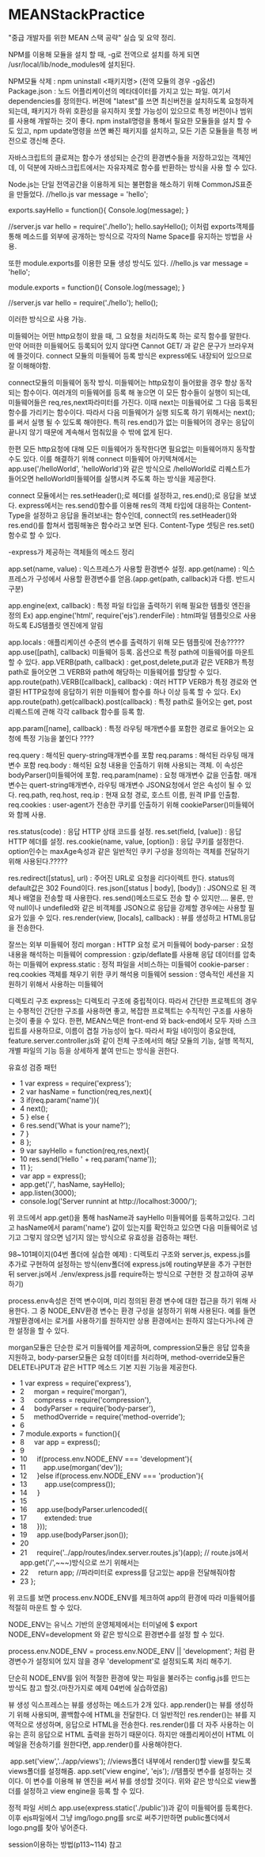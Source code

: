 # MEANStackPractice

"중급 개발자를 위한 MEAN 스택 공략" 실습 및 요약 정리.

NPM를 이용해 모듈을 설치 할 때, -g로 전역으로 설치를 하게 되면 /usr/local/lib/node_modules에 설치된다.

NPM모듈 삭제 : npm uninstall <패키지명>  (전역 모듈의 경우 -g옵션)
Package.json : 노드 어플리케이션의 메타데이터를 가지고 있는 파일. 여기서 dependencies를 정의한다.
		      버젼에 "latest"를 쓰면 최신버전을 설치하도록 요청하게 되는데, 패키지가 하위 호환성을 
		      유지하지 못할 가능성이 있으므로 특정 버전이나 범위를 사용해 개발하는 것이 좋다.
		       npm install명령을 통해서 필요한 모듈들을 설치 할 수도 있고, npm update명령을 쓰면
		    빠진 패키지를 설치하고, 모든 기존 모듈들을 특정 버전으로 갱신해 준다.
		
자바스크립트의 클로져는 함수가 생성되는 순간의 환경변수들을 저장하고있는 객체인데, 이 덕분에 자바스크립트에서는 자유자제로 함수를 반환하는 방식을 사용 할 수 있다.

Node.js는 단일 전역공간을 이용하게 되는 불편함을 해소하기 위해 CommonJS표준을 만들었다.
//hello.js
var message = 'hello';

exports.sayHello = function(){
	Console.log(message);
}

//server.js
var hello = require('./hello');
hello.sayHello();
이처럼 exports객체를 통해 메소드를 외부에 공개하는 방식으로 각자의 Name Space를 유지하는 방법을 사용.

또한 module.exports를 이용한 모듈 생성 방식도 있다.
//hello.js
var message = 'hello';

module.exports = function(){
	Console.log(message);
}

//server.js
var hello = require('./hello');
hello();

이러한 방식으로 사용 가능.

미들웨어는 어떤 http요청이 왔을 때, 그 요청을 처리하도록 하는 로직 함수를 말한다.
만약 어떠한 미들웨어도 등록되어 있지 않다면 Cannot GET/ 과 같은 문구가 브라우져에 뜰것이다.
connect 모듈의 미들웨어 등록 방식은 express에도 내장되어 있으므로 잘 이해해야함.

connect모듈의 미들웨어 동작 방식.
미들웨어는 http요청이 들어왔을 경우 항상 동작 되는 함수이다.
여러개의 미들웨어를 등록 해 놓으면 이 모든 함수들이 실행이 되는데,  미들웨어들은 req,res,next파라미터를 가진다. 이때 next는 미들웨어로 그 다음 등록된 함수를 가리키는 함수이다. 따라서 다음 미들웨어가 실행 되도록 하기 위해서는 next();를 써서 실행 될 수 있도록 해야한다. 특히 res.end()가 없는 미들웨어의 경우는 응답이 끝나지 않기 때문에 계속해서 멈춰있을 수 밖에 없게 된다.

한편 모든 http요청에 대해 모든 미들웨어가 동작한다면 필요없는 미들웨어까지 동작할 수도 있다. 이를 해결하기 위해 connect 미들웨어 아키텍쳐에서는 app.use('/helloWorld', 'helloWorld')와 같은 방식으로 /helloWorld로 리퀘스트가 들어오면 helloWorld미들웨어를 실행시켜 주도록 하는 방식을 제공한다.

connect 모듈에서는 res.setHeader();로 헤더를 설정하고, res.end();로 응답을 보냈다.
express에서는 res.send()함수를 이용해 res의 객체 타입에 대응하는 Content-Type을 설정하고 응답을 돌려보내는 함수인데, connect의 res.setHeader()와 res.end()를 합쳐서 랩핑해놓은 함수라고 보면 된다. Content-Type 셋팅은 res.set()함수로 할 수 있다.


-express가 제공하는 객체들의 메소드 정리

app.set(name, value) : 익스프레스가 사용할 환경변수 설정.
app.get(name) : 익스프레스가 구성에서 사용할 환경변수를 얻음.(app.get(path, callback)과 다름. 반드시 구분)

app.engine(ext, callback) : 특정 파일 타입을 출력하기 위해 필요한 템플릿 엔진을 정의
Ex) app.engine('html', require('ejs').renderFile) : html파일 템플릿으로 사용하도록 EJS템플릿 엔진에게 알림

app.locals  : 애플리케이션 수준의 변수를 출력하기 위해 모든 템플릿에 전송?????
app.use([path], callback) 미들웨어 등록. 옵션으로 특정 path에 미들웨어를 마운트 할 수 있다.
app.VERB(path, callback) : get,post,delete,put과 같은 VERB가 특정 path로 들어오면 그 VERB와 path에 해당하는 미들웨어를 할당할 수 있다.
app.route(path).VERB([callback], callback) : 여러 HTTP VERB가 특정 경로와 연결된 HTTP요청에 응답하기 위한 미들웨어 함수를 하나 이상 등록 할 수 있다.
Ex) app.route(path).get(callback).post(callback) : 특정 path로 들어오는 get, post 리퀘스트에 관해 각각 callback 함수를 등록 함.

app.param([name], callback) : 특정 라우팅 매개변수를 포함한 경로로 들어오는 요청에 특정 기능을 붙인다 ????

req.query : 해석된 query-string매개변수를 포함
req.params : 해석된 라우팅 매개변수 포함
req.body : 해석된 요청 내용을 인출하기 위해 사용되는 객체. 이 속성은 bodyParser()미들웨어에 포함.
req.param(name) : 요청 매개변수 값을 인출함. 매개변수는 quert-string매개변수, 라우팅 매개변수 JSON요청에서 얻은 속성이 될 수 있다.
req.path, req.host, req.ip : 현재 요청 경로, 호스트 이름, 원격 IP를 인출함.
req.cookies : user-agent가 전송한 쿠키를 인출하기 위해 cookieParser()미들웨어와 함께 사용.

res.status(code) : 응답 HTTP 상태 코드를 설정.
res.set(field, [value]) : 응답 HTTP 헤더를 설정.
res.cookie(name, value, [option]) : 응답 쿠키를 설정한다. option인수는 maxAge속성과 같은 일반적인 쿠키 구성을 정의하는 객체를 전달하기 위해 사용된다.?????

res.redirect([status], url) : 주어진 URL로 요청을 리다이렉트 한다. status의 default값은 302 Found이다.
res.json([status | body], [body]) : JSON으로 된 객체나 배열을 전송할 때 사용한다. res.send()메소드로도 전송 할 수 있지만.... 물론, 만약 null이나 undefiled와 같은 비객체를 JSON으로 응답을 강제할 경우에는 사용할 필요가 있을 수 있다.
res.render(view, [locals], callback) : 뷰를 생성하고 HTML응답을 전송한다.

잘쓰는 외부 미들웨어 정리
morgan : HTTP 요청 로거 미들웨어
body-parser : 요청 내용을 해석하는 미들웨어
compression : gzip/deflate를 사용해 응답 데이터를 압축하는 미들웨어
express.static : 정적 파일을 서비스하는 미들웨어
cookie-parser : req.cookies 객체를 채우기 위한 쿠키 해석용 미들웨어
session : 영속적인 세션을 지원하기 위해서 사용하는 미들웨어


디렉토리 구조
express는 디렉토리 구조에 중립적이다.
따라서 간단한 프로젝트의 경우는 수평적인 간단한 구조를 사용하면 좋고, 복잡한 프로젝트는 수직적인 구조를 사용하는것이 좋을 수 있다.
한편, MEAN스택은 front-end 와 back-end에서 모두 자바 스크립트를 사용하므로, 이름이 겹칠 가능성이 높다. 따라서 파일 네이밍이 중요한데, feature.server.controller.js와 같이 전체 구조에서의 해당 모듈의 기능, 실행 목적지, 개별 파일의 기능 등을 상세하게 붙여 만드는 방식을 권한다.


유효성 검증 패턴

* 1 var express = require('express');
* 2 var hasName = function(req,res,next){
* 3    if(req.param('name')){
* 4	 next();
* 5    } else {
* 6	 res.send('What is your name?');
* 7    }
* 8 };
* 9 var sayHello = function(req,res,next){
* 10     res.send('Hello ' + req.param('name'));
* 11 };
* var app = express();
* app.get('/', hasName, sayHello);
* app.listen(3000);
* console.log('Server runnint at http://localhost:3000/');

위 코드에서 app.get()을 통해 hasName과 sayHello 미들웨어를 등록하고있다. 그리고 hasName에서 param('name') 값이 있는지를 확인하고 있으면 다음 미들웨어로 넘기고 그렇지 않으면 넘기지 않는 방식으로 유효성을 검증하는 패턴.


98~101페이지(04번 폴더에 실습한 예제) : 디렉토리 구조와 server.js, expess.js를 추가로 구현하여 설정하는 방식(env폴더에 express.js에 routing부분을 추가 구현한 뒤 server.js에서 ./env/express.js를  require하는 방식으로 구현한 것 참고하여 공부하기)

process.env속성은 전역 변수이며, 미리 정의된 환경 변수에 대한 접근을 하기 위해 사용한다. 그 중 NODE_ENV환경 변수는 환경 구성을 설정하기 위해 사용된다. 예를 들면 개발환경에서는 로거를 사용하기를 원하지만 상용 환경에서는 원하지 않는다거나에 관한 설정을 할 수 있다.

morgan모듈은 단순한 로거 미들웨어를 제공하며, compression모듈은 응답 압축을 지원하고, body-parser모듈은 요청 데이터를 처리하며, method-override모듈은 DELETE나PUT과 같은 HTTP 메소드 기본 지원 기능을 제공한다.

* 1 var express = require('express'),
* 2     morgan = require('morgan'),
* 3     compress = require('compression'),
* 4     bodyParser = require('body-parser'),
* 5     methodOverride = require('method-override');
* 6 
* 7 module.exports = function(){
* 8     var app = express();
* 9     
* 10     if(process.env.NODE_ENV === 'development'){
* 11         app.use(morgan('dev'));
* 12     }else if(process.env.NODE_ENV === 'production'){
* 13         app.use(compress());
* 14     }
* 15     
* 16     app.use(bodyParser.urlencoded({
* 17         extended: true
* 18     }));
* 19     app.use(bodyParser.json());
* 20     
* 21     require('../app/routes/index.server.routes.js')(app); // route.js에서 app.get('/',~~~)방식으로 쓰기 위해서는
* 22     return app;						     //파라미터로 express를 담고있는 app을 전달해줘야함
* 23 };
 
위 코드를 보면 process.env.NODE_ENV를 체크하여 app의 환경에 따라 미들웨어를 적절히 마운트 할 수 있다.

NODE_ENV는 유닉스 기반의 운영체제에서는 터미널에 
$ export NODE_ENV=development
와 같은 방식으로 환경변수를 설정 할 수 있다.

process.env.NODE_ENV = process.env.NODE_ENV || 'development'; 처럼 환경변수가 설정되어 있지 않을 경우 'development'로 설정되도록 처리 해주기.

단순히 NODE_ENV를 읽어 적절한 환경에 맞는 파일을 불러주는 config.js를 만드는 방식도 참고 할것.(마찬가지로 예제 04번에 실습하였음)


뷰 생성
익스프레스는 뷰를 생성하는 메소드가 2개 있다.
app.render()는 뷰를 생성하기 위해 사용되며, 콜백함수에 HTML을 전달한다. 더 일반적인 res.render()는 뷰를 지역적으로 생성하며, 응답으로 HTML을 전송한다. res.render()를 더 자주 사용하는 이유는 흔히 응답으로 HTML 출력을 원하기 때문이다. 하지만 애플리케이션이 HTML 이메일을 전송하기를 원한다면, app.render()를 사용해야한다.

 app.set('view','../app/views'); //views폴더 내부에서 render()할 view를 찾도록 views폴더를 설정해줌.
 app.set('view engine', 'ejs'); //템플릿 변수를 설정하는 것이다. 이 변수를 이용해 뷰 엔진을 써서 뷰를 생성할 것이다.
위와 같은 방식으로 view폴더를 설정하고 view engine을 등록 할 수 있다.


정적 파일  서비스
app.use(express.static('./public'))과 같이 미들웨어를 등록한다. 
이후 ejs파일에서 그냥 img/logo.png를 src로 써주기만하면 public폴더에서 logo.png를 찾아 넣어준다.


session이용하는 방법(p113~114) 참고

